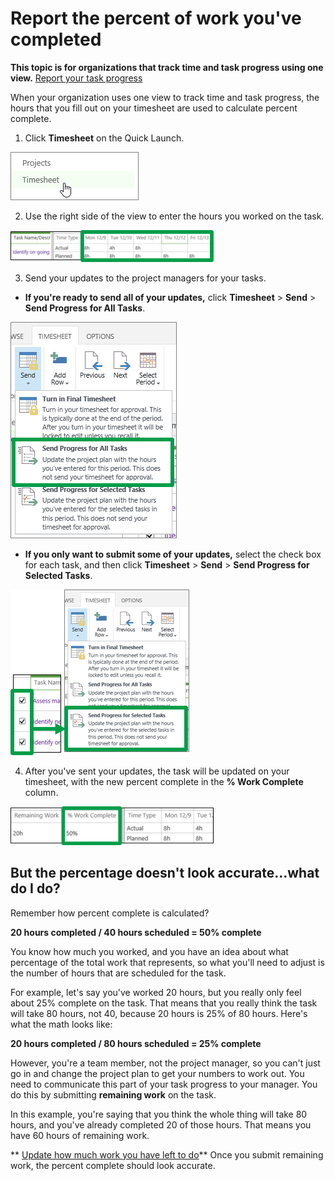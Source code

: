 
# Report the percent of work you've completed

 **This topic is for organizations that track time and task progress using one view.** [Report your task progress](4e338fec-6e78-4b0e-b059-11422057df31.md)
  
    
    

When your organization uses one view to track time and task progress, the hours that you fill out on your timesheet are used to calculate percent complete.
1. Click **Timesheet** on the Quick Launch.
    
    
  
    
    
![Timesheet on the Quick Launch](images/85d9e690-4d8a-48e3-aedc-9c3fd6c7717b.png)
  
    
    

  
    
    

  
    
    

    
  
2. Use the right side of the view to enter the hours you worked on the task.
    
    
  
    
    
![Timesheet](images/9876d115-ef7e-49d8-a723-ee8fb52d3077.png)
  
    
    

  
    
    

  
    
    

    
  
3. Send your updates to the project managers for your tasks.
    
  - **If you're ready to send all of your updates,** click **Timesheet** > **Send** > **Send Progress for All Tasks**.
  
    
    

  
    
    
![Send Progress for All Tasks](images/f2f0310c-02f9-4ce8-bad8-35e368ddf36c.png)
  
    
    

  
    
    

  
    
    

    
  
  - **If you only want to submit some of your updates,** select the check box for each task, and then click **Timesheet** > **Send** > **Send Progress for Selected Tasks**.
  
    
    

  
    
    
![Send Progress for Selected Tasks](images/8151fe6a-7ae2-42ec-b25c-c47286b5cbac.png)
  
    
    

  
    
    

  
    
    

    
  
4. After you've sent your updates, the task will be updated on your timesheet, with the new percent complete in the **% Work Complete** column.
    
    
  
    
    
![% Work Complete column](images/e4eef659-93a5-41e6-a3b2-f7de49570815.png)
  
    
    

  
    
    

  
    
    

    
  

## But the percentage doesn't look accurate…what do I do?
<a name="__top"> </a>

Remember how percent complete is calculated?
  
    
    
 **20 hours completed / 40 hours scheduled = 50% complete**
  
    
    
You know how much you worked, and you have an idea about what percentage of the total work that represents, so what you'll need to adjust is the number of hours that are scheduled for the task.
  
    
    
For example, let's say you've worked 20 hours, but you really only feel about 25% complete on the task. That means that you really think the task will take 80 hours, not 40, because 20 hours is 25% of 80 hours. Here's what the math looks like: 
  
    
    
 **20 hours completed / 80 hours scheduled = 25% complete**
  
    
    
However, you're a team member, not the project manager, so you can't just go in and change the project plan to get your numbers to work out. You need to communicate this part of your task progress to your manager. You do this by submitting **remaining work** on the task.
  
    
    
In this example, you're saying that you think the whole thing will take 80 hours, and you've already completed 20 of those hours. That means you have 60 hours of remaining work.
  
    
    
 ** [Update how much work you have left to do](3c9edaed-20e7-4b54-9d83-db905fa5c504.md)** Once you submit remaining work, the percent complete should look accurate.
  
    
    
